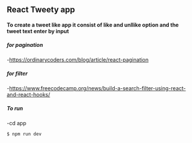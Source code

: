 ## React Tweety app

#### To create a tweet like app it consist of like and unllike option and the tweet text enter by input

##### for pagination

-https://ordinarycoders.com/blog/article/react-pagination

##### for filter

-https://www.freecodecamp.org/news/build-a-search-filter-using-react-and-react-hooks/

##### To run

-cd app

```sh
$ npm run dev

```
